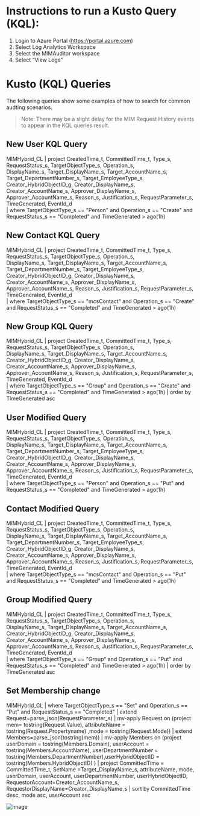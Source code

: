 
# Instructions to run a Kusto Query (KQL):
1.	Login to Azure Portal (https://portal.azure.com)
2.	Select Log Analytics Workspace
3.	Select the MIMAuditor workspace
4.	Select “View Logs” 

# Kusto (KQL) Queries

The following queries show some examples of how to search for common audting scenarios.  

> Note: There may be a slight delay for the MIM Request History events to appear in the KQL queries result.

## New User KQL Query

MIMHybrid_CL 
| project CreatedTime_t, CommittedTime_t, Type_s, RequestStatus_s, TargetObjectType_s, Operation_s,   
 DisplayName_s, 
Target_DisplayName_s, Target_AccountName_s, Target_DepartmentNumber_s, Target_EmployeeType_s,
Creator_HybridObjectID_g, Creator_DisplayName_s, Creator_AccountName_s, 
Approver_DisplayName_s, Approver_AccountName_s, Reason_s, Justification_s, RequestParameter_s, TimeGenerated, EventId_d  
| where TargetObjectType_s == "Person" and Operation_s == "Create" and RequestStatus_s == "Completed" and TimeGenerated > ago(1h)

## New Contact KQL Query

MIMHybrid_CL 
| project CreatedTime_t, CommittedTime_t, Type_s, RequestStatus_s, TargetObjectType_s, Operation_s,   
 DisplayName_s, 
Target_DisplayName_s, Target_AccountName_s, Target_DepartmentNumber_s, Target_EmployeeType_s,
Creator_HybridObjectID_g, Creator_DisplayName_s, Creator_AccountName_s, 
Approver_DisplayName_s, Approver_AccountName_s, Reason_s, Justification_s, RequestParameter_s, TimeGenerated, EventId_d  
| where TargetObjectType_s == "mcsContact" and Operation_s == "Create" and RequestStatus_s == "Completed" and TimeGenerated > ago(1h)

## New Group KQL Query

MIMHybrid_CL 
| project CreatedTime_t, CommittedTime_t, Type_s, RequestStatus_s, TargetObjectType_s, Operation_s,   
 DisplayName_s, 
Target_DisplayName_s, Target_AccountName_s, 
Creator_HybridObjectID_g, Creator_DisplayName_s, Creator_AccountName_s, 
Approver_DisplayName_s, Approver_AccountName_s, Reason_s, Justification_s, RequestParameter_s, TimeGenerated, EventId_d  
| where TargetObjectType_s == "Group" and Operation_s == "Create" and RequestStatus_s == "Completed" and TimeGenerated > ago(1h)
| order by TimeGenerated asc

## User Modified Query

MIMHybrid_CL 
| project CreatedTime_t, CommittedTime_t, Type_s, RequestStatus_s, TargetObjectType_s, Operation_s,   
 DisplayName_s, 
Target_DisplayName_s, Target_AccountName_s, Target_DepartmentNumber_s, Target_EmployeeType_s,
Creator_HybridObjectID_g, Creator_DisplayName_s, Creator_AccountName_s, 
Approver_DisplayName_s, Approver_AccountName_s, Reason_s, Justification_s, RequestParameter_s, TimeGenerated, EventId_d  
| where TargetObjectType_s == "Person" and Operation_s == "Put" and RequestStatus_s == "Completed" and TimeGenerated > ago(1h)

## Contact Modified Query

MIMHybrid_CL 
| project CreatedTime_t, CommittedTime_t, Type_s, RequestStatus_s, TargetObjectType_s, Operation_s,   
 DisplayName_s, 
Target_DisplayName_s, Target_AccountName_s, Target_DepartmentNumber_s, Target_EmployeeType_s,
Creator_HybridObjectID_g, Creator_DisplayName_s, Creator_AccountName_s, 
Approver_DisplayName_s, Approver_AccountName_s, Reason_s, Justification_s, RequestParameter_s, TimeGenerated, EventId_d  
| where TargetObjectType_s == "mcsContact" and Operation_s == "Put" and RequestStatus_s == "Completed" and TimeGenerated > ago(1h)

## Group Modified Query

MIMHybrid_CL 
| project CreatedTime_t, CommittedTime_t, Type_s, RequestStatus_s, TargetObjectType_s, Operation_s,   
 DisplayName_s, 
Target_DisplayName_s, Target_AccountName_s, 
Creator_HybridObjectID_g, Creator_DisplayName_s, Creator_AccountName_s, 
Approver_DisplayName_s, Approver_AccountName_s, Reason_s, Justification_s, RequestParameter_s, TimeGenerated, EventId_d  
| where TargetObjectType_s == "Group" and Operation_s == "Put" and RequestStatus_s == "Completed" and TimeGenerated > ago(1h)
| order by TimeGenerated asc

## Set Membership change

MIMHybrid_CL
| where TargetObjectType_s == "Set" and Operation_s == "Put" and RequestStatus_s == "Completed"
| extend Request=parse_json(RequestParameter_s) 
| mv-apply Request on (project mem= tostring(Request.Value), attributeName = tostring(Request.Propertyname) ,mode = tostring(Request.Mode))
| extend Members=parse_json(tostring(mem))
| mv-apply Members on (project userDomain = tostring(Members.Domain), userAccount = tostring(Members.AccountName), userDepartmentNumber = tostring(Members.DepartmentNumber),userHybridObjectID = tostring(Members.HybridObjectID) )
| project CommittedTime = CommittedTime_t, SetName =Target_DisplayName_s, attributeName, mode, userDomain, userAccount, userDepartmentNumber, userHybridObjectID, RequestorAccount=Creator_AccountName_s, RequestorDisplayName=Creator_DisplayName_s
| sort by CommittedTime desc, mode asc, userAccount asc 

![image](https://user-images.githubusercontent.com/47575373/202500545-9ef77edb-c430-4658-b851-f979cabcfc55.png)

